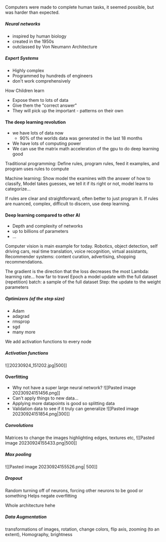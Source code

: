 Computers were made to complete human tasks, it seemed possible, but was harder than expected.

##### Neural networks
- inspired by human biology
- created in the 1950s
- outclassed by Von Neumann Architecture

##### Expert Systems
- Highly complex
- Programmed by hundreds of engineers
- don't work comprehensively

How Children learn
- Expose them to lots of data
- Give them the "correct answer"
- They will pick up the important - patterns on their own

#### The deep learning revolution
- we have lots of data now
	- 90% of the worlds data was generated in the last 18 months
- We have lots of computing power
- We can use the matrix math acceleration of the gpu to do deep learning good


Traditional programming: Define rules, program rules, feed it examples, and program uses rules to compute

Machine learning: Show model the examines with the answer of how to classify, Model takes guesses, we tell it if its right or not, model learns to categorize...

If rules are clear and straightforward, often better to just program it. If rules are nuanced, complex, difficult to discern, use deep learning.

#### Deep learning compared to other AI
- Depth and complexity of networks
- up to billions of parameters 
- ...

Computer vision is main example for today.
	Robotics, object detection, self driving cars, real time translation, voice recognition, virtual assistants, 
Recommender systems:
	content curation, advertising, shopping recommendations. 

The gradient is the direction that the loss decreases the most
Lambda: learning rate... how far to travel
Epoch a model update with the full dataset (repetition)
batch: a sample of the full dataset
Step: the update to the weight parameters

##### Optimizers (of the step size)
- Adam
- adagrad
- rmsprop
- sgd
- many more

We add activation functions to every node
##### Activation functions
![[20230924_151202.jpg|500]]

#### Overfitting
- Why not have a super large neural network?
![[Pasted image 20230924151456.png]]
- Can't apply things to new data...
- Applying more datapoints is good so splitting data
- Validation data to see if it truly can generalize
 ![[Pasted image 20230924151854.png|300]]


##### Convolutions
Matrices to change the images
highlighting edges, textures etc,
![[Pasted image 20230924155433.png|500]]

##### Max pooling
![[Pasted image 20230924155526.png| 500]]

##### Dropout
Random turning off of neurons, forcing other neurons to be good or something
Helps negate overfitting

Whole architecture hehe


##### Data Augmentation
transformations of images, rotation, change colors, flip axis, zooming (to an extent), Homography, brightness